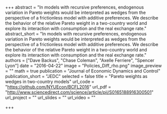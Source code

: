 +++
abstract = "In models with recursive preferences, endogenous variation in Pareto weights would be interpreted as wedges from the perspective of a frictionless model with additive preferences. We describe the behavior of the relative Pareto weight in a two-country world and explore its interaction with consumption and the real exchange rate."
abstract_short = "In models with recursive preferences, endogenous variation in Pareto weights would be interpreted as wedges from the perspective of a frictionless model with additive preferences. We describe the behavior of the relative Pareto weight in a two-country world and explore its interaction with consumption and the real exchange rate."
authors = ["Dave Backus", "Chase Coleman", "Axelle Ferriere", "Spencer Lyon"]
date = "2016-04-22"
image = "Policies_Diff_rho.png"
image_preview = ""
math = true
publication = "Journal of Economic Dynamics and Control"
publication_short = "JEDC"
selected = false
title = "Pareto weights as wedges in two-country models"
url_code = "https://github.com/NYUEcon/BCFL2016"
url_pdf = "http://www.sciencedirect.com/science/article/pii/S0165188916300501"
url_project = ""
url_slides = ""
url_video = ""

+++

